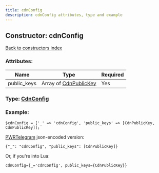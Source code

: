 ```yaml
---
title: cdnConfig
description: cdnConfig attributes, type and example
---
```

## Constructor: cdnConfig  
[Back to constructors index](index.md)



### Attributes:

| Name     |    Type       | Required |
|----------|---------------|----------|
|public\_keys|Array of [CdnPublicKey](../types/CdnPublicKey.md) | Yes|



### Type: [CdnConfig](../types/CdnConfig.md)


### Example:

```
$cdnConfig = ['_' => 'cdnConfig', 'public_keys' => [CdnPublicKey, CdnPublicKey]];
```  

[PWRTelegram](https://pwrtelegram.xyz) json-encoded version:

```
{"_": "cdnConfig", "public_keys": [CdnPublicKey]}
```


Or, if you're into Lua:  


```
cdnConfig={_='cdnConfig', public_keys={CdnPublicKey}}

```



